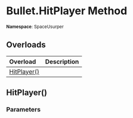 # Bullet.HitPlayer Method

<small>**Namespace**: SpaceUsurper</small>

## Overloads

<div markdown="1" class="member-table">

| Overload | Description |
| :------- | ----------- |
| [HitPlayer()](#) |  | 

</div>

## HitPlayer()
### Parameters
